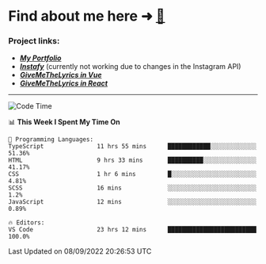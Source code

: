 # Find about me here ➜ [🧑](https://pauabella.dev)

### Project links:
- ***[My Portfolio](https://pauabella.dev)***
- ***[Instafy](https://instafy.me)*** (currently not working due to changes in the Instagram API)
- ***[GiveMeTheLyrics in Vue](https://lyrics.pauabella.dev)***
- ***[GiveMeTheLyrics in React](https://pauabella.dev/GiveMeTheLyrics)***

---
<!--START_SECTION:waka-->
![Code Time](http://img.shields.io/badge/Code%20Time-1%2C420%20hrs%2034%20mins-blue)

📊 **This Week I Spent My Time On** 

```text
💬 Programming Languages: 
TypeScript               11 hrs 55 mins      ████████████░░░░░░░░░░░░░   51.36% 
HTML                     9 hrs 33 mins       ██████████░░░░░░░░░░░░░░░   41.17% 
CSS                      1 hr 6 mins         █░░░░░░░░░░░░░░░░░░░░░░░░   4.81% 
SCSS                     16 mins             ░░░░░░░░░░░░░░░░░░░░░░░░░   1.2% 
JavaScript               12 mins             ░░░░░░░░░░░░░░░░░░░░░░░░░   0.89%

🔥 Editors: 
VS Code                  23 hrs 12 mins      █████████████████████████   100.0%

```


 Last Updated on 08/09/2022 20:26:53 UTC
<!--END_SECTION:waka-->
